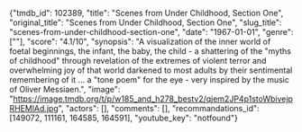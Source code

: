 {"tmdb_id": 102389, "title": "Scenes from Under Childhood, Section One", "original_title": "Scenes from Under Childhood, Section One", "slug_title": "scenes-from-under-childhood-section-one", "date": "1967-01-01", "genre": [""], "score": "4.1/10", "synopsis": "A visualization of the inner world of foetal beginnings, the infant, the baby, the child - a shattering of the \"myths of childhood\" through revelation of the extremes of violent terror and overwhelming joy of that world darkened to most adults by their sentimental remembering of it ... a \"tone poem\" for the eye - very inspired by the music of Oliver Messiaen.", "image": "https://image.tmdb.org/t/p/w185_and_h278_bestv2/qjem2JP4p1stoWbivejpRHEMlAd.jpg", "actors": [], "comments": [], "recommandations_id": [149072, 111161, 164585, 164591], "youtube_key": "notfound"}